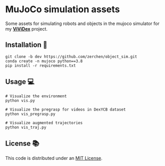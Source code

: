 # MuJoCo simulation assets
Some assets for simulating robots and objects in the mujoco simulator for my **[ViViDex](https://arxiv.org/abs/2404.15709)** project.


## Installation 👷
```
git clone -b dev https://github.com/zerchen/object_sim.git
conda create -n mujoco python==3.8
pip install -r requirements.txt
```

## Usage 💻
```
# Visualize the environment
python vis.py

# Visualize the pregrasp for videos in DexYCB dataset
python vis_pregrasp.py

# Visualize augmented trajectories
python vis_traj.py
```

## License 📚
This code is distributed under an [MIT License](LICENSE).